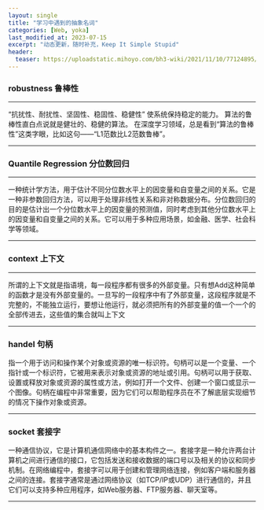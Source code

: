 ```yaml
---
layout: single
title: "学习中遇到的抽象名词"
categories: [Web, yoka]
last_modified_at: 2023-07-15
excerpt: "动态更新，随时补充，Keep It Simple Stupid"
header: 
  teaser: https://uploadstatic.mihoyo.com/bh3-wiki/2021/11/10/77124895/04e4d8916aee699f4988d12dce631655_1861344536025753749.png
---
```


### robustness 鲁棒性

---

“抗扰性、耐扰性、坚固性、稳固性、稳健性” 使系统保持稳定的能力。
算法的鲁棒性直白点说就是健壮的、稳健的算法。
在深度学习领域，总是看到“算法的鲁棒性”这类字眼，比如这句——“L1范数比L2范数鲁棒”。

---
### Quantile Regression 分位数回归

---
一种统计学方法，用于估计不同分位数水平上的因变量和自变量之间的关系。它是一种非参数回归方法，可以用于处理非线性关系和非对称数据分布。分位数回归的目的是估计出一个分位数水平上的因变量的预测值，同时考虑到其他分位数水平上的因变量和自变量之间的关系。它可以用于多种应用场景，如金融、医学、社会科学等领域。

---
### context 上下文

---
所谓的上下文就是指语境，每一段程序都有很多的外部变量。只有想Add这种简单的函数才是没有外部变量的。一旦写的一段程序中有了外部变量，这段程序就是不完整的，不能独立运行，要想让他运行，就必须把所有的外部变量的值一个一个的全部传进去，这些值的集合就叫上下文

---
### handel 句柄

指一个用于访问和操作某个对象或资源的唯一标识符。句柄可以是一个变量、一个指针或一个标识符，它被用来表示对象或资源的地址或引用。句柄可以用于获取、设置或释放对象或资源的属性或方法，例如打开一个文件、创建一个窗口或显示一个图像。句柄在编程中非常重要，因为它们可以帮助程序员在不了解底层实现细节的情况下操作对象或资源。

---
### socket 套接字

一种通信协议，它是计算机通信网络中的基本构件之一。套接字是一种允许两台计算机之间进行通信的接口，它包括发送和接收数据的端口号以及相关的协议和同步机制。在网络编程中，套接字可以用于创建和管理网络连接，例如客户端和服务器之间的连接。套接字通常是通过网络协议（如TCP/IP或UDP）进行通信的，并且它们可以支持多种应用程序，如Web服务器、FTP服务器、聊天室等。

---
